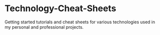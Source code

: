 Technology-Cheat-Sheets
=======================

Getting started tutorials and cheat sheets for various technologies used in my personal and professional projects.
